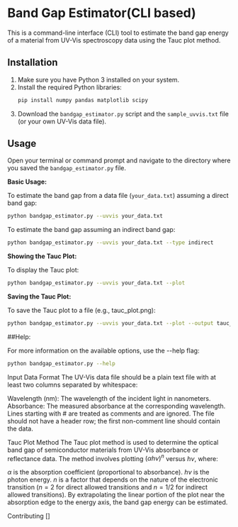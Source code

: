 # Band Gap Estimator(CLI based)

This is a command-line interface (CLI) tool to estimate the band gap energy of a material from UV-Vis spectroscopy data using the Tauc plot method.

## Installation

1.  Make sure you have Python 3 installed on your system.
2.  Install the required Python libraries:
    ```bash
    pip install numpy pandas matplotlib scipy
    ```
3.  Download the `bandgap_estimator.py` script and the `sample_uvvis.txt` file (or your own UV-Vis data file).

## Usage

Open your terminal or command prompt and navigate to the directory where you saved the `bandgap_estimator.py` file.

**Basic Usage:**

To estimate the band gap from a data file (`your_data.txt`) assuming a direct band gap:

```bash
python bandgap_estimator.py --uvvis your_data.txt
```
To estimate the band gap assuming an indirect band gap:

```bash
python bandgap_estimator.py --uvvis your_data.txt --type indirect
```
**Showing the Tauc Plot:**

To display the Tauc plot:

```bash
python bandgap_estimator.py --uvvis your_data.txt --plot

```
**Saving the Tauc Plot:**

To save the Tauc plot to a file (e.g., tauc_plot.png):

```bash
python bandgap_estimator.py --uvvis your_data.txt --plot --output tauc_plot.png
```
##Help:

For more information on the available options, use the --help flag:

```bash
python bandgap_estimator.py --help
```
Input Data Format
The UV-Vis data file should be a plain text file with at least two columns separated by whitespace:

Wavelength (nm): The wavelength of the incident light in nanometers.
Absorbance: The measured absorbance at the corresponding wavelength.
Lines starting with # are treated as comments and are ignored. The file should not have a header row; the first non-comment line should contain the data.

Tauc Plot Method
The Tauc plot method is used to determine the optical band gap of semiconductor materials from UV-Vis absorbance or reflectance data. The method involves plotting $(αhν)^n$ versus $hν$, where:

$α$ is the absorption coefficient (proportional to absorbance).
$hν$ is the photon energy.
$n$ is a factor that depends on the nature of the electronic transition ($n=2$ for direct allowed transitions and $n=1/2$ for indirect allowed transitions).
By extrapolating the linear portion of the plot near the absorption edge to the energy axis, the band gap energy can be estimated.

Contributing
[]
